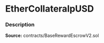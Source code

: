 # EtherCollateralpUSD

### Description <a id="description"></a>

**Source:** contracts/BaseRewardEscrowV2.sol

